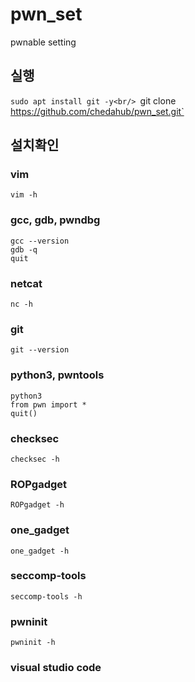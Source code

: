 # pwn_set
pwnable setting


## 실행
`sudo apt install git -y<br/>
`git clone https://github.com/chedahub/pwn_set.git`

## 설치확인
### vim
`vim -h`

### gcc, gdb, pwndbg
`gcc --version`<br/>
`gdb -q`<br/>
`quit`

### netcat
`nc -h `

### git
`git --version`

### python3, pwntools
`python3`<br/>
`from pwn import *`<br/>
`quit()`<br/>

### checksec
`checksec -h`

### ROPgadget
`ROPgadget -h`

### one_gadget
`one_gadget -h`

### seccomp-tools
`seccomp-tools -h`

### pwninit
`pwninit -h`

### visual studio code
